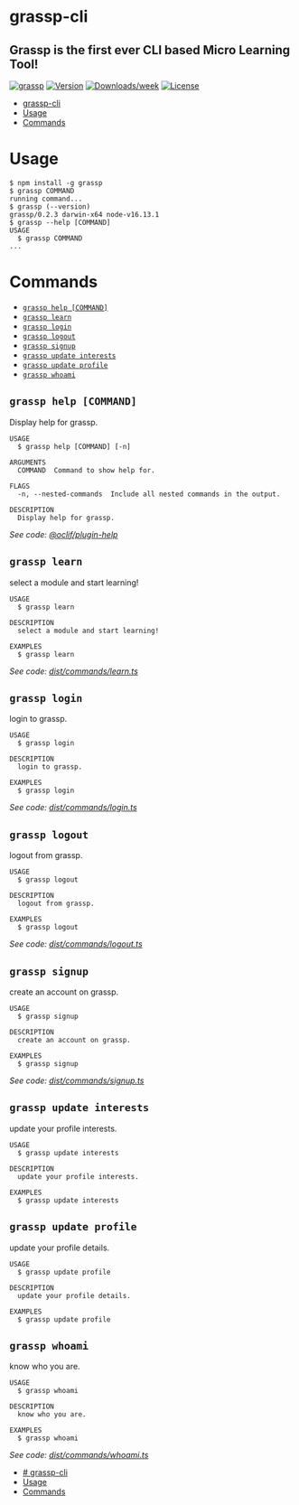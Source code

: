 # grassp-cli
## Grassp is the first ever CLI based Micro Learning Tool!


[![grassp](https://img.shields.io/badge/cli-grassp-green)](https://github.com/sahilpabale/grassp)
[![Version](https://img.shields.io/npm/v/grassp.svg)](https://npmjs.org/package/grassp)
[![Downloads/week](https://img.shields.io/npm/dw/grassp.svg)](https://npmjs.org/package/grassp)
[![License](https://img.shields.io/npm/l/grassp.svg)](https://github.com/sahilpabale/grassp/blob/main/package.json)

<!-- toc -->
* [grassp-cli](#grassp-cli)
* [Usage](#usage)
* [Commands](#commands)
<!-- tocstop -->
# Usage
<!-- usage -->
```sh-session
$ npm install -g grassp
$ grassp COMMAND
running command...
$ grassp (--version)
grassp/0.2.3 darwin-x64 node-v16.13.1
$ grassp --help [COMMAND]
USAGE
  $ grassp COMMAND
...
```
<!-- usagestop -->
# Commands
<!-- commands -->
* [`grassp help [COMMAND]`](#grassp-help-command)
* [`grassp learn`](#grassp-learn)
* [`grassp login`](#grassp-login)
* [`grassp logout`](#grassp-logout)
* [`grassp signup`](#grassp-signup)
* [`grassp update interests`](#grassp-update-interests)
* [`grassp update profile`](#grassp-update-profile)
* [`grassp whoami`](#grassp-whoami)

## `grassp help [COMMAND]`

Display help for grassp.

```
USAGE
  $ grassp help [COMMAND] [-n]

ARGUMENTS
  COMMAND  Command to show help for.

FLAGS
  -n, --nested-commands  Include all nested commands in the output.

DESCRIPTION
  Display help for grassp.
```

_See code: [@oclif/plugin-help](https://github.com/oclif/plugin-help/blob/v5.1.10/src/commands/help.ts)_

## `grassp learn`

select a module and start learning!

```
USAGE
  $ grassp learn

DESCRIPTION
  select a module and start learning!

EXAMPLES
  $ grassp learn
```

_See code: [dist/commands/learn.ts](https://github.com/sahilpabale/grassp/blob/v0.2.3/dist/commands/learn.ts)_

## `grassp login`

login to grassp.

```
USAGE
  $ grassp login

DESCRIPTION
  login to grassp.

EXAMPLES
  $ grassp login
```

_See code: [dist/commands/login.ts](https://github.com/sahilpabale/grassp/blob/v0.2.3/dist/commands/login.ts)_

## `grassp logout`

logout from grassp.

```
USAGE
  $ grassp logout

DESCRIPTION
  logout from grassp.

EXAMPLES
  $ grassp logout
```

_See code: [dist/commands/logout.ts](https://github.com/sahilpabale/grassp/blob/v0.2.3/dist/commands/logout.ts)_

## `grassp signup`

create an account on grassp.

```
USAGE
  $ grassp signup

DESCRIPTION
  create an account on grassp.

EXAMPLES
  $ grassp signup
```

_See code: [dist/commands/signup.ts](https://github.com/sahilpabale/grassp/blob/v0.2.3/dist/commands/signup.ts)_

## `grassp update interests`

update your profile interests.

```
USAGE
  $ grassp update interests

DESCRIPTION
  update your profile interests.

EXAMPLES
  $ grassp update interests
```

## `grassp update profile`

update your profile details.

```
USAGE
  $ grassp update profile

DESCRIPTION
  update your profile details.

EXAMPLES
  $ grassp update profile
```

## `grassp whoami`

know who you are.

```
USAGE
  $ grassp whoami

DESCRIPTION
  know who you are.

EXAMPLES
  $ grassp whoami
```

_See code: [dist/commands/whoami.ts](https://github.com/sahilpabale/grassp/blob/v0.2.3/dist/commands/whoami.ts)_
<!-- commandsstop -->
- [# grassp-cli](#-grassp-cli)
- [Usage](#usage)
- [Commands](#commands)
